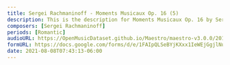 ```yaml
---
title: Sergei Rachmaninoff - Moments Musicaux Op. 16 (5)
description: This is the description for Moments Musicaux Op. 16 by Sergei Rachmaninoff
composers: [Sergei Rachmaninoff]
periods: [Romantic]
audioURL: https://OpenMusicDataset.github.io/Maestro/maestro-v3.0.0/2011/MIDI-Unprocessed_17_R3_2011_MID--AUDIO_R3-D6_07_Track07_wav.midi
formURL: https://docs.google.com/forms/d/e/1FAIpQLSeBYjKXxx1IeWEjGgjlNug61dfgVkIBC--uZpfHjfp36CUlrA/viewform
date: 2021-08-08T07:43:13-06:00
---
```

